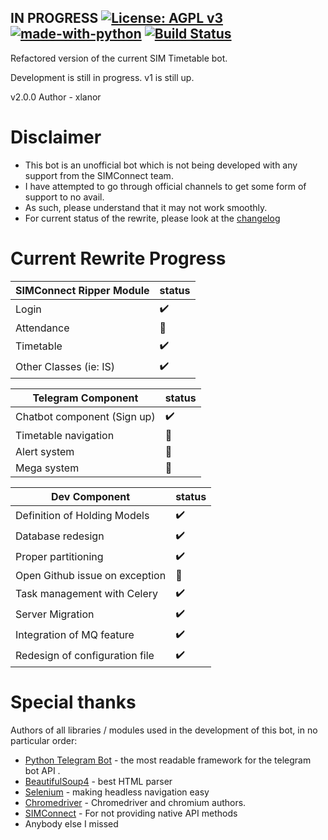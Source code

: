 ## IN PROGRESS  [![License: AGPL v3](https://img.shields.io/badge/License-AGPL%20v3-blue.svg)](https://www.gnu.org/licenses/gpl-3.0) [![made-with-python](https://img.shields.io/badge/Made%20with-Python-1f425f.svg)](https://www.python.org/) [![Build Status](https://travis-ci.com/xlanor/SIM-UoW-Timetable-bot-v2.svg?branch=master)](https://travis-ci.com/xlanor/SIM-UoW-Timetable-bot-v2)


Refactored version of the current SIM Timetable bot.

Development is still in progress. v1 is still up.

v2.0.0
Author - xlanor

# Disclaimer
* This bot is an unofficial bot which is not being developed with any support from the SIMConnect team.
* I have attempted to go through official channels to get some form of support to no avail.
* As such, please understand that it may not work smoothly.
* For current status of the rewrite, please look at the [changelog](https://github.com/xlanor/SIM-UoW-Timetable-bot-v2/blob/master/CHANGELOG.md)

# Current Rewrite Progress

| SIMConnect Ripper Module       | status             |
| ------------------------------ | ------------------ |
| Login                          | :heavy_check_mark: |
| Attendance                     | :no_entry_sign:    |
| Timetable                      | :heavy_check_mark: |
| Other Classes (ie: IS)         | :heavy_check_mark: |


| Telegram Component             | status             |
| ------------------------------ | ------------------ |
| Chatbot component (Sign up)    | :heavy_check_mark: |
| Timetable navigation           | :no_entry_sign:    |
| Alert system                   | :no_entry_sign:    |
| Mega system                    | :no_entry_sign:    |


| Dev Component                  | status             |
| ------------------------------ | ------------------ |
| Definition of Holding Models   | :heavy_check_mark: |
| Database redesign              | :heavy_check_mark: |
| Proper partitioning            | :heavy_check_mark: |
| Open Github issue on exception | :no_entry_sign:    |
| Task management with Celery    | :heavy_check_mark: |
| Server Migration               | :heavy_check_mark: |
| Integration of MQ feature      | :heavy_check_mark: | ( Initial testing )
| Redesign of configuration file | :heavy_check_mark: |

# Special thanks
Authors of all libraries / modules used in the development of this bot, in no particular order:
* [Python Telegram Bot](https://github.com/python-telegram-bot/python-telegram-bot) - the most readable framework for the telegram bot API .
* [BeautifulSoup4](https://www.crummy.com/software/BeautifulSoup/bs4/doc/) - best HTML parser
* [Selenium](https://pypi.org/project/selenium/) - making headless navigation easy
* [Chromedriver](https://sites.google.com/a/chromium.org/chromedriver/) - Chromedriver and chromium authors.
* [SIMConnect](https://simconnect.simge.edu.sg/) - For not providing native API methods 
* Anybody else I missed
